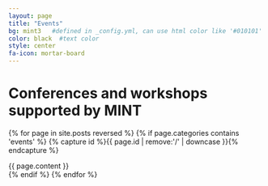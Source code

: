 ```yaml
---
layout: page
title: "Events"
bg: mint3   #defined in _config.yml, can use html color like '#010101'
color: black  #text color
style: center
fa-icon: mortar-board
---
```


<div id="title" class="title section center">

<h1> Conferences and workshops supported by MINT </h1>

</div>

{% for page in site.posts reversed %}
{% if page.categories contains 'events' %}
{% capture id %}{{ page.id | remove:'/' | downcase }}{% endcapture %}
<div class="sectiondivider">
</div>
<div id="{{id}}" class="section p-{{id}}">
<div class="container center {{ page.style }}">
{{ page.content }}
</div>
</div>
{% endif %}
{% endfor %}

<!-- Local Variables:  -->
<!-- mode: web -->
<!-- End: -->
